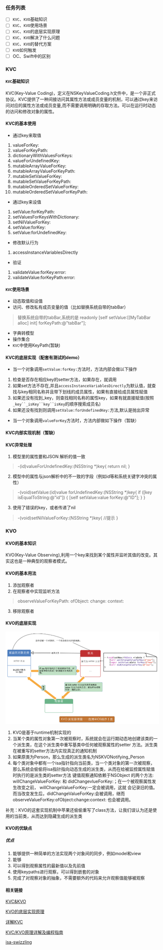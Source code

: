 ### 任务列表
- [ ] `KVC`、`KVO`基础知识
- [ ] `KVC`、`KVO`使用场景
- [ ] `KVC`、`KVO`的底层实现原理
- [ ] `KVC`、`KVO`解决了什么问题
- [ ] `KVC`、`KVO`的替代方案
- [ ] `KVO`如何触发
- [ ] OC、Swift中的区别
 
### KVC
#### `KVC`基础知识 
KVC(Key-Value Coding)，定义在NSKeyValueCoding.h文件中，是一个非正式协议。KVC提供了一种间接访问其属性方法或成员变量的机制，可以通过key来访问对应的属性方法或成员变量,而不需要调用明确的存取方法。可以在运行时动态的访问和修改对象的属性。

#### KVC的基本使用
- 通过key来取值
1. valueForKey:
2. valueForKeyPath:
3. dictionaryWithValuesForKeys:
4. valueForUndefinedKey:
5. mutableArrayValueForKey:
6. mutableArrayValueForKeyPath:
7. mutableSetValueForKey:
8. mutableSetValueForKeyPath:
9. mutableOrderedSetValueForKey:
10. mutableOrderedSetValueForKeyPath:

- 通过key来设值
1. setValue:forKeyPath:
2. setValuesForKeysWithDictionary:
3. setNilValueForKey:
4. setValue:forKey:
5. setValue:forUndefinedKey:

- 修改默认行为
1. accessInstanceVariablesDirectly

- 验证
1. validateValue:forKey:error:
2. validateValue:forKeyPath:error:

#### `KVC`使用场景
- 动态取值和设值
- 访问、修改私有成员变量的值（比如替换系统自带的tabBar）
> 替换系统自带的tabBar,系统的是 readonly
[self setValue:[[MyTabBar alloc] init] forKeyPath:@"tabBar"];
- 字典转模型
- 操作集合
- `KVC`中使用KeyPath(暂缺)

#### KVC的底层实现（配套有测试的demo）
- 当一个对象调用`setValue:forKey:`方法时，方法内部会做以下操作
1. 检查是否存在相应key的setter方法，如果存在，就调用
2. 如果set方法不存在,并且`accessInstanceVariablesDirectly`为默认值，就查找与key相同名称并且带下划线的成员属性，如果有直接给成员属性赋值
3. 如果还没有找到_key，则查找相同名称的属性key，如果有就直接赋值(按照`_key``_isKey``key``isKey`的顺序搜索成员名)
4. 如果还没有找到则调用`setValue:forUndefinedKey:`方法,默认是抛出异常
- 当一个对象调用`valueForKey`方法时，方法内部做如下操作（暂缺）





#### KVC内部实现机制（暂缺）





#### KVC异常处理
1. 模型里的属性要和JSON 解析的值一致
>  -(id)valueForUndefinedKey:(NSString *)key{
    return nil;
}

2. 模型中的属性与json解析中的不一致的字段（例如id等和系统关键字冲突的属性）

> -(void)setValue:(id)value forUndefinedKey:(NSString *)key{ 
if ([key isEqualToString:@"id"]) {
    [self setValue:value forKey:@"ID"]; 
  }
}

3. 使用了错误的key，或者传递了nil
> -(void)setNilValueForKey:(NSString *)key{
   //提示
}



### KVO
#### KVO的基本知识
KVO(Key-Value Observing),利用一个key来找到某个属性并监听其值的改变。其实这也是一种典型的观察者模式。

#### KVO的基本用法
1. 添加观察者
2. 在观察者中实现监听方法
> observeValueForKeyPath: ofObject: change: context:
3. 移除观察者

#### KVO的底层实现
![KVO实现原理](https://github.com/DuanZhang/BasicKnowledge/blob/master/Notes/KVC-KVO/1429890-b28e010d3a7dbdb8.png)
1. KVO是基于runtime机制实现的
2. 当某个类的属性对象第一次被观察时，系统就会在运行期动态地创建该类的一个派生类，在这个派生类中重写基类中任何被观察属性的setter 方法。派生类在被重写的setter方法内实现真正的通知机制
3. 如果原类为Person，那么生成的派生类名为NSKVONotifying_Person
4. 每个类对象中都有一个isa指针指向当前类，当一个类对象的第一次被观察，那么系统会偷偷将isa指针指向动态生成的派生类，从而在给被监控属性赋值时执行的是派生类的setter方法
键值观察通知依赖于NSObject 的两个方法: willChangeValueForKey: 和 didChangevlueForKey:；在一个被观察属性发生改变之前， willChangeValueForKey:一定会被调用，这就 会记录旧的值。而当改变发生后，didChangeValueForKey:会被调用，继而 observeValueForKey:ofObject:change:context: 也会被调用。

补充：KVO的这套实现机制中苹果还偷偷重写了class方法，让我们误认为还是使用的当前类，从而达到隐藏生成的派生类




#### KVO的优缺点
##### 优点
1. 能够提供一种简单的方法实现两个对象间的同步，例如model和view
2. 能够
3. 可以得到观察属性的最新值以及先前值
4. 使用keypaths进行观察，可以得到嵌套的对象
5. 完成了对观察对象的抽象，不需要额外的代码来允许观察值能够被观察

#### 相关链接
[KVC&KVO](https://www.jianshu.com/p/f1393d10109d)

[KVO的底层实现原理](https://www.jianshu.com/p/829864680648)

[详解KVC](https://www.jianshu.com/p/45cbd324ea65)

[KVC/KVO原理详解及编程指南](https://blog.csdn.net/iunion/article/details/46890809)

[isa-swizzling](http://www.pluto-y.com/isa-swizzling-and-runtime/)



